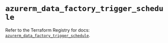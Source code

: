 # `azurerm_data_factory_trigger_schedule`

Refer to the Terraform Registry for docs: [`azurerm_data_factory_trigger_schedule`](https://registry.terraform.io/providers/hashicorp/azurerm/4.40.0/docs/resources/data_factory_trigger_schedule).
